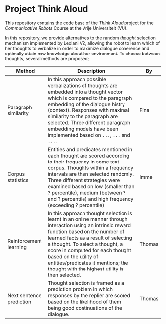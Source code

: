 # Project Think Aloud

This repository contains the code base of the _Think Aloud_ project for the _Communicative Robots_ Course at the Vrije Universiteit (VU).

In this repository, we provide alternatives to the random _thought_ selection mechanism implemented by Leolani V2, allowing the robot to learn which of her thoughts to verbalize in order to maximize dialogue coherence and optimally attain new knowledge about her environment. To choose between thoughts, several methods are proposed;

| Method        | Description | By |
|---------------|-------------|----|
| Paragraph similarity | In this approach possible verbalizations of thoughts are embedded into a thought vector which is compared to the paragraph embedding of the dialogue histry (context). Responses with maximal similarity to the paragraph are selected. Three different paragraph embedding models have been implemented based on ```...```, ```...``` and ```...```.| Fina |
| Corpus statistics    | Entities and predicates mentioned in each thought are scored according to their frequency in some text corpus. Thoughts within a frequency intervals are then selected randomly. Three different strategies were examined based on low (smaller than ? percentile), medium (between ? and ? percentile) and high frequency (exceeding ? percentile) | Imme |
| Reinforcement learning | In this approach thought selection is learnt in an online manner through interaction using an intrinsic reward function based on the number of learned facts as a result of selecting a thought. To select a thought, a score in computed for each thought based on the utility of entities/predicates it mentions; the thought with the highest utility is then selected. | Thomas |
| Next sentence prediction | Thought selection is framed as a prediction problem in which responses by the replier are scored based on the likelihood of them being good continuations of the dialogue. | Thomas |
